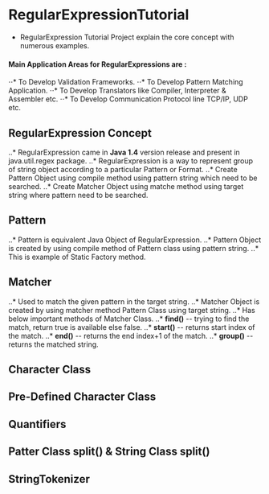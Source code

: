 # RegularExpressionTutorial
* RegularExpression Tutorial Project explain the core concept with numerous examples.
	

#### Main Application Areas for RegularExpressions are :
⋅⋅* To Develop Validation Frameworks.
⋅⋅* To Develop Pattern Matching Application.
⋅⋅* To Develop Translators like Compiler, Interpreter & Assembler etc.
⋅⋅* To Develop Communication Protocol line TCP/IP, UDP etc.


## RegularExpression Concept
..* RegularExpression came in **Java 1.4** version release and present in java.util.regex package.
..* RegularExpression is a way to represent group of string object according to a particular Pattern or Format.
..* Create Pattern Object using compile method using pattern string which need to be searched.
..* Create Matcher Object using matche method using target string where pattern need to be searched.
	
	

## Pattern
..* Pattern is equivalent Java Object of RegularExpression.
..* Pattern Object is created by using compile method of Pattern class using pattern string.
..* This is example of Static Factory method.

	

## Matcher
..* Used to match the given pattern in the target string.
..* Matcher Object is created by using matcher method Pattern Class using target string.
..* Has below important methods of Matcher Class.
..* **find()** -- trying to find the match,  return true is available else false.
..* **start()** -- returns start index of the match.
..* **end()** -- returns the end index+1 of the match.
..* **group()** -- returns the matched string.


## Character Class

## Pre-Defined Character Class

## Quantifiers

## Patter Class split() & String Class split()

## StringTokenizer
